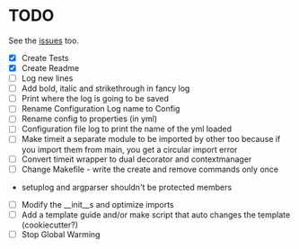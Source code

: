 # TODO
See the [issues](https://github.com/drkostas/starter/issues) too.
- [X] Create Tests
- [X] Create Readme
- [ ] Log new lines
- [ ] Add bold, italic and strikethrough in fancy log
- [ ] Print where the log is going to be saved
- [ ] Rename Configuration Log name to Config
- [ ] Rename config to properties (in yml)
- [ ] Configuration file log to print the name of the yml loaded
- [ ] Make timeit a separate module to be imported by other too because if you import them 
  from main, you get a circular import error
- [ ] Convert timeit wrapper to dual decorator and contextmanager
- [ ] Change Makefile - write the create and remove commands only once
- setuplog and argparser shouldn't be protected members
- [ ] Modify the __init__s and optimize imports
- [ ] Add a template guide and/or make script that auto changes the template (cookiecutter?)
- [ ] Stop Global Warming
